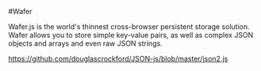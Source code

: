 #Wafer

Wafer.js is the world's thinnest cross-browser persistent storage solution. Wafer allows you to store simple key-value pairs, as well as complex JSON objects and arrays and even raw JSON strings.

https://github.com/douglascrockford/JSON-js/blob/master/json2.js
